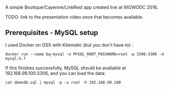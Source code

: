 A simple Bootique/Cayenne/LinkRest app created live at WOWODC 2016.

TODO: link to the presentation video once that becomes available.

## Prerequisites - MySQL setup 

I used Docker on OSX with Kitematic (but you don't have to) :

```
docker run --name bq-mysql -e MYSQL_ROOT_PASSWORD=root -p 3306:3306 -d mysql:5.7
```

If this finishes successfully, MySQL should be available at 192.168.99.100:3306, and you can load the data:

```
cat demodb.sql | mysql -p -u root -h 192.168.99.100
```
